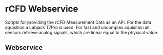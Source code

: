 # rCFD Webservice
Scripts for providing the rCFD Measurement Data as an API. For the data aquisition a Labjack T7Pro is used. For fast and uncomplex aquisition all sensors retrieve analog signals, which are linear equal to the physical value.

## Webservice
